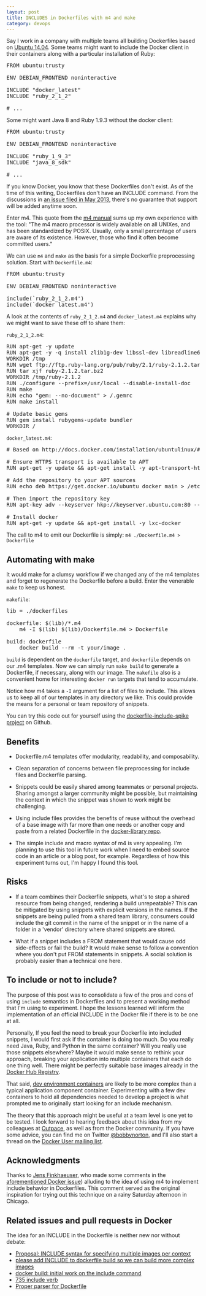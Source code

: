 ```yaml
---
layout: post
title: INCLUDES in Dockerfiles with m4 and make
category: devops
---
```


Say I work in a company with multiple teams all building Dockerfiles based on [Ubuntu 14.04](https://registry.hub.docker.com/_/ubuntu/). Some teams might want to include the Docker client in their containers along with a particular installation of Ruby:

<pre>
FROM ubuntu:trusty

ENV DEBIAN_FRONTEND noninteractive

INCLUDE "docker_latest"
INCLUDE "ruby_2_1_2"

# ...
</pre>

Some might want Java 8 and Ruby 1.9.3 without the docker client:

<pre>
FROM ubuntu:trusty

ENV DEBIAN_FRONTEND noninteractive

INCLUDE "ruby_1_9_3"
INCLUDE "java_8_sdk"

# ...
</pre>

If you know Docker, you know that these Dockerfiles don't exist. As of the time of this writing, Dockerfiles don't have an INCLUDE command. From the discussions in [an issue filed in May 2013](https://github.com/docker/docker/issues/735), there's no guarantee that support will be added anytime soon.

Enter m4. This quote from the [m4 manual](http://www.gnu.org/software/m4/manual/m4.html) sums up my own experience with the tool: "The m4 macro processor is widely available on all UNIXes, and has been standardized by POSIX. Usually, only a small percentage of users are aware of its existence. However, those who find it often become committed users."

We can use `m4` and `make` as the basis for a simple Dockerfile preprocessing solution. Start with `Dockerfile.m4`:

<pre>
FROM ubuntu:trusty

ENV DEBIAN_FRONTEND noninteractive

include(`ruby_2_1_2.m4')
include(`docker_latest.m4')
</pre>

A look at the contents of `ruby_2_1_2.m4` and `docker_latest.m4` explains why we might want to save these off to share them:

`ruby_2_1_2.m4`:

<pre>
RUN apt-get -y update
RUN apt-get -y -q install zlib1g-dev libssl-dev libreadline6-dev libyaml-dev
WORKDIR /tmp
RUN wget ftp://ftp.ruby-lang.org/pub/ruby/2.1/ruby-2.1.2.tar.bz2
RUN tar xjf ruby-2.1.2.tar.bz2
WORKDIR /tmp/ruby-2.1.2
RUN ./configure --prefix=/usr/local --disable-install-doc
RUN make
RUN echo "gem: --no-document" > /.gemrc
RUN make install

# Update basic gems
RUN gem install rubygems-update bundler
WORKDIR /
</pre>

`docker_latest.m4`:
<pre>
# Based on http://docs.docker.com/installation/ubuntulinux/#ubuntu-trusty-1404-lts-64-bit

# Ensure HTTPS transport is available to APT
RUN apt-get -y update && apt-get install -y apt-transport-https

# Add the repository to your APT sources
RUN echo deb https://get.docker.io/ubuntu docker main > /etc/apt/sources.list.d/docker.list

# Then import the repository key
RUN apt-key adv --keyserver hkp://keyserver.ubuntu.com:80 --recv-keys 36A1D7869245C8950F966E92D8576A8BA88D21E9

# Install docker
RUN apt-get -y update && apt-get install -y lxc-docker
</pre>

The call to m4 to emit our Dockerfile is simply: `m4 ./Dockerfile.m4 > Dockerfile`

## Automating with make

It would make for a clumsy workflow if we changed any of the m4 templates and forget to regenerate the Dockerfile before a build. Enter the venerable `make` to keep us honest.

`makefile`:

<pre>
lib = ./dockerfiles

dockerfile: $(lib)/*.m4
    m4 -I $(lib) $(lib)/Dockerfile.m4 > Dockerfile

build: dockerfile
    docker build --rm -t your/image .
</pre>

`build` is dependent on the `dockerfile` target, and `dockerfile` depends on our .m4 templates. Now we can simply run `make build` to generate a Dockerfile, if necessary, along with our image. The `makefile` also is a convenient home for interesting `docker run` targets that tend to accumulate.

Notice how m4 takes a `-I` argument for a list of files to include. This allows us to keep all of our templates in any directory we like. This could provide the means for a personal or team repository of snippets.

You can try this code out for yourself using the [dockerfile-include-spike project](https://github.com/bobbyno/dockerfile-include-spike) on Github.

## Benefits

* Dockerfile.m4 templates offer modularity, readability, and composability.

* Clean separation of concerns between file preprocessing for include files and Dockerfile parsing.

* Snippets could be easily shared among teammates or personal projects. Sharing amongst a larger community might be possible, but maintaining the context in which the snippet was shown to work might be challenging.

* Using include files provides the benefits of reuse without the overhead of a base image with far more than one needs or another copy and paste from a related Dockerfile in the [docker-library repo](https://github.com/docker-library).

* The simple include and macro syntax of m4 is very appealing. I'm planning to use this tool in future work when I need to embed source code in an article or a blog post, for example. Regardless of how this experiment turns out, I'm happy I found this tool.

## Risks

* If a team combines their Dockerfile snippets, what's to stop a shared resource from being changed, rendering a build unrepeatable? This can be mitigated by using snippets with explicit versions in the names. If the snippets are being pulled from a shared team library, consumers could include the git commit in the name of the snippet or in the name of a folder in a 'vendor' directory where shared snippets are stored.

* What if a snippet includes a FROM statement that would cause odd side-effects or fail the build? It would make sense to follow a convention where you don't put FROM statements in snippets. A social solution is probably easier than a technical one here.

## To include or not to include?

The purpose of this post was to consolidate a few of the pros and cons of using `include` semantics in Dockerfiles and to present a working method that I'm using to experiment. I hope the lessons learned will inform the implementation of an official INCLUDE in the Docker file if there is to be one at all.

Personally, If you feel the need to break your Dockerfile into included snippets, I would first ask if the container is doing too much. Do you really need Java, Ruby, and Python in the same container? Will you really use those snippets elsewhere? Maybe it would make sense to rethink your approach, breaking your application into multiple containers that each do one thing well. There might be perfectly suitable base images already in the [Docker Hub Registry](https://registry.hub.docker.com).

That said, [dev environment containers](http://blog.docker.com/2014/07/10-docker-tips-and-tricks-that-will-make-you-sing-a-whale-song-of-joy/) are likely to be more complex than a typical application component container. Experimenting with a few dev containers to hold all dependencies needed to develop a project is what prompted me to originally start looking for an include mechanism.

The theory that this approach might be useful at a team level is one yet to be tested. I look forward to hearing feedback about this idea from my colleagues at [Outpace](http://www.outpace.com), as well as from the Docker community. If you have some advice, you can find me on Twitter [@bobbynorton](https://twitter.com/bobbynorton), and I'll also start a thread on the [Docker User mailing list](https://groups.google.com/forum/#!forum/docker-user).

## Acknowledgments

Thanks to [Jens Finkhaeuser](https://github.com/jfinkhaeuser), who made some comments in the [aforementioned Docker issue](https://github.com/docker/docker/issues/735)) alluding to the idea of using m4 to implement include behavior in Dockerfiles. This comment served as the original inspiration for trying out this technique on a rainy Saturday afternoon in Chicago.

## Related issues and pull requests in Docker

The idea for an INCLUDE in the Dockerfile is neither new nor without debate:

* [Proposal: INCLUDE syntax for specifying multiple images per context](https://github.com/docker/docker/issues/7277)
* [please add INCLUDE <file> to dockerfile build so we can build more complex images](https://github.com/docker/docker/issues/735)
* [docker build: initial work on the include command](https://github.com/docker/docker/pull/2108)
* [735 include verb](https://github.com/docker/docker/pull/2337)
* [Proper parser for Dockerfile](https://github.com/docker/docker/pull/2266)
